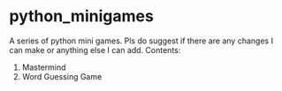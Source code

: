 # python_minigames
A series of python mini games. Pls do suggest if there are any changes I can make or anything else I can add.
Contents:
1. Mastermind
2. Word Guessing Game
